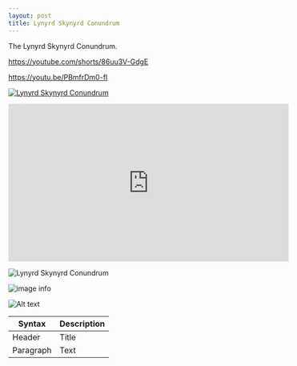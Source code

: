 ```yaml
---
layout: post
title: Lynyrd Skynyrd Conundrum
---
```


The Lynyrd Skynyrd Conundrum.

https://youtube.com/shorts/86uu3V-GdgE

https://youtu.be/PBmfrDm0-fI

[![Lynyrd Skynyrd Conundrum]({image-url})]({https://youtube.com/shorts/86uu3V-GdgE} "Lynyrd Skynyrd Conundrum")

<iframe width="560" height="315" src="https://www.youtube.com/embed/PBmfrDm0-fI" title="YouTube video player" frameborder="0" allow="accelerometer; autoplay; clipboard-write; encrypted-media; gyroscope; picture-in-picture; web-share" allowfullscreen></iframe>

![Lynyrd Skynyrd Conundrum](/assets/Lynyrd-Skynyrd-Conundrum.jpg)

![image info](C:\Users\tobyj\OneDrive\Documents\ketaj271969.github.io\docs\_posts\Lynyrd-Skynyrd-Conundrum.jpg)

<img title="a title" alt="Alt text" src="Lynyrd-Skynyrd-Conundrum.jpg">


| Syntax | Description |
| ----------- | ----------- |
| Header | Title |
| Paragraph | Text |